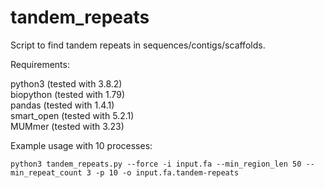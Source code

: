 # tandem_repeats

Script to find tandem repeats in sequences/contigs/scaffolds. 

Requirements:

python3 (tested with 3.8.2)\
biopython (tested with 1.79)\
pandas (tested with 1.4.1)\
smart_open (tested with 5.2.1)\
MUMmer (tested with 3.23)

Example usage with 10 processes:

`python3 tandem_repeats.py --force -i input.fa --min_region_len 50 --min_repeat_count 3 -p 10 -o input.fa.tandem-repeats`
